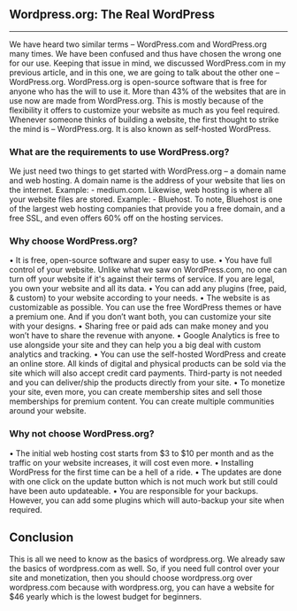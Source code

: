 ## Wordpress.org: The Real WordPress
***


We have heard two similar terms – WordPress.com and WordPress.org many times. We have been confused and thus have chosen the wrong one for our use. Keeping that issue in mind, we discussed WordPress.com in my previous article, and in this one, we are going to talk about the other one – WordPress.org. 
WordPress.org is open-source software that is free for anyone who has the will to use it. More than 43% of the websites that are in use now are made from WordPress.org. This is mostly because of the flexibility it offers to customize your website as much as you feel required. Whenever someone thinks of building a website, the first thought to strike the mind is – WordPress.org. It is also known as self-hosted WordPress. 


### What are the requirements to use WordPress.org? 

We just need two things to get started with WordPress.org – a domain name and web hosting. A domain name is the address of your website that lies on the internet. Example: - medium.com. Likewise, web hosting is where all your website files are stored. Example: - Bluehost. To note, Bluehost is one of the largest web hosting companies that provide you a free domain, and a free SSL, and even offers 60% off on the hosting services. 

### Why choose WordPress.org?

•	It is free, open-source software and super easy to use.
•	You have full control of your website. Unlike what we saw on WordPress.com, no one can turn off your website if it's against their terms of service. If you are legal, you own your website and all its data. 
•	You can add any plugins (free, paid, & custom) to your website according to your needs. 
•	The website is as customizable as possible. You can use the free WordPress themes or have a premium one. And if you don’t want both, you can customize your site with your designs. 
•	Sharing free or paid ads can make money and you won’t have to share the revenue with anyone. 
•	Google Analytics is free to use alongside your site and they can help you a big deal with custom analytics and tracking.
•	You can use the self-hosted WordPress and create an online store. All kinds of digital and physical products can be sold via the site which will also accept credit card payments. Third-party is not needed and you can deliver/ship the products directly from your site. 
•	To monetize your site, even more, you can create membership sites and sell those memberships for premium content.  You can create multiple communities around your website. 


### Why not choose WordPress.org?

•	The initial web hosting cost starts from $3 to $10 per month and as the traffic on your website increases, it will cost even more. 
•	Installing WordPress for the first time can be a hell of a ride. 
•	The updates are done with one click on the update button which is not much work but still could have been auto updateable. 
•	You are responsible for your backups. However, you can add some plugins which will auto-backup your site when required.


## Conclusion

This is all we need to know as the basics of wordpress.org. We already saw the basics of wordpress.com as well. So, if you need full control over your site and monetization, then you should choose wordpress.org over wordpress.com because with wordpress.org, you can have a website for $46  yearly which is the lowest budget for beginners. 
